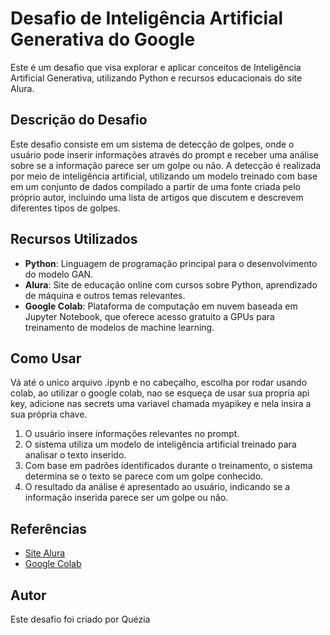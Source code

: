 # Desafio de Inteligência Artificial Generativa do Google

Este é um desafio que visa explorar e aplicar conceitos de Inteligência Artificial Generativa, utilizando Python e recursos educacionais do site Alura.


## Descrição do Desafio

Este desafio consiste em um sistema de detecção de golpes, onde o usuário pode inserir informações através do prompt e receber uma análise sobre se a informação parece ser um golpe ou não. A detecção é realizada por meio de inteligência artificial, utilizando um modelo treinado com base em um conjunto de dados compilado a partir de uma fonte criada pelo próprio autor, incluindo uma lista de artigos que discutem e descrevem diferentes tipos de golpes.


## Recursos Utilizados

- **Python**: Linguagem de programação principal para o desenvolvimento do modelo GAN.
- **Alura**: Site de educação online com cursos sobre Python, aprendizado de máquina e outros temas relevantes.
- **Google Colab**: Plataforma de computação em nuvem baseada em Jupyter Notebook, que oferece acesso gratuito a GPUs para treinamento de modelos de machine learning.

## Como Usar

Vá até o unico arquivo .ipynb e no cabeçalho, escolha por rodar usando colab, ao utilizar o google colab, nao se esqueça de usar sua propria api key, adicione nas secrets uma variavel chamada myapikey e nela insira a sua própria chave.

1. O usuário insere informações relevantes no prompt.
2. O sistema utiliza um modelo de inteligência artificial treinado para analisar o texto inserido.
3. Com base em padrões identificados durante o treinamento, o sistema determina se o texto se parece com um golpe conhecido.
4. O resultado da análise é apresentado ao usuário, indicando se a informação inserida parece ser um golpe ou não.

## Referências

- [Site Alura](https://www.alura.com.br/)
- [Google Colab](https://colab.research.google.com/)
  
## Autor

Este desafio foi criado por Quézia
